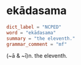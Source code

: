# ekādasama

``` toml
dict_label = "NCPED"
word = "ekādasama"
summary = "the eleventh."
grammar_comment = "mf"
```

(\~ā & \~ī)n. the eleventh.

